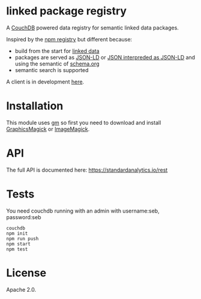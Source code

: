 linked package registry
=======================

A [CouchDB](http://couchdb.apache.org/) powered data registry for
semantic linked data packages.

Inspired by the [npm registry](https://github.com/isaacs/npmjs.org)
but different because:

- build from the start for [linked data](http://en.wikipedia.org/wiki/Linked_data)
- packages are served as [JSON-LD](http://json-ld.org) or [JSON interpreded as JSON-LD](http://json-ld.org/spec/latest/json-ld/#interpreting-json-as-json-ld) and using the semantic of [schema.org](http://schema.org)
- semantic search is supported

A client is in development [here](https://github.com/standard-analytics/ldpm).

Installation
============

This module uses [gm](https://github.com/aheckmann/gm) so first you
need to download and install
[GraphicsMagick](http://www.graphicsmagick.org/) or
[ImageMagick](http://www.imagemagick.org/).


API
===

The full API is documented here: https://standardanalytics.io/rest

Tests
=====

You need couchdb running with an admin with username:seb, password:seb

    couchdb
    npm init
    npm run push
    npm start
    npm test

License
=======

Apache 2.0.
